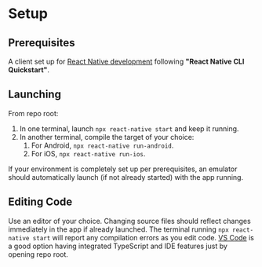 
# Setup

## Prerequisites

A client set up for [React Native development](https://reactnative.dev/docs/environment-setup) following **"React Native CLI Quickstart"**.

## Launching

From repo root:
1. In one terminal, launch `npx react-native start` and keep it running.
1. In another terminal, compile the target of your choice:
   1. For Android, `npx react-native run-android`.
   2. For iOS, `npx react-native run-ios`.

If your environment is completely set up per prerequisites, an emulator should automatically launch (if not already started) with the app running.

## Editing Code

Use an editor of your choice. Changing source files should reflect changes immediately in the app if already launched. The terminal running `npx react-native start` will report any compilation errors as you edit code. [VS Code](https://code.visualstudio.com/) is a good option having integrated TypeScript and IDE features just by opening repo root.